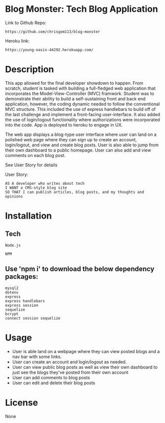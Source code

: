 # Blog Monster: Tech Blog Application
Link to Github Repo: 
```
https://github.com/chrisgom113/blog-monster
```
Heroku link:
``` 
https://young-oasis-44292.herokuapp.com/
```
# Description

This app allowed for the final developer showdown to happen. From scratch, student is tasked with building a full-fledged web application that incorporates the Model-View-Controller (MVC) framwork. Student was to demonstrate their ability to build a self-sustaining front and back end application, however, the coding dynamic needed to follow the conventional MVC structure. This included the use of express handlebars to build off of the last challenge and implement a front-facing user-interface. It also added the use of login/logout functionality where authorizations were incorporated into the code. App is deployed to heroku to engage in UX.

The web app displays a blog-type user interface where user can land on a polished web page where they can sign up to create an account, login/logout, and view and create blog posts. User is also able to jump from their own dashboard to a public homepage. User can also add and view comments on each blog post.


See User Story for details

User Story:

```
AS A developer who writes about tech
I WANT a CMS-style blog site
SO THAT I can publish articles, blog posts, and my thoughts and opinions
```
# Installation

## Tech

```
Node.js

NPM
```
## Use 'npm i' to download the below dependency packages:
```
mysql2
dotenv
express
express handlebars
express session
sequelize
bcrypt
connect session sequelize

```

# Usage

- User is able land on a webpage where they can view posted blogs and a nav bar with some links.
- User can create an account and login/logout as needed.
- User can view public blog posts as well as view their own dashboard to just see the blogs they've posted from their own account
- User can add comments to blog posts
- User can edit and delete their blog posts



# License

None